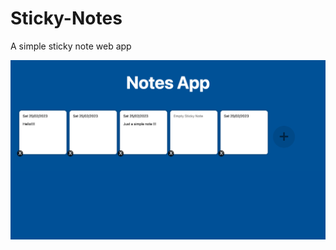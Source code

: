 # Sticky-Notes
A simple sticky note web app

<img src="https://github.com/ParvNarang/Sticky-Notes/blob/b7915755c46aa756c7f738a46fbaafaa329d23bd/ss-1.png">
